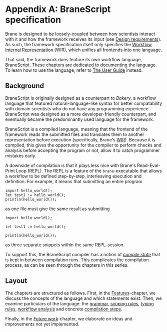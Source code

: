 # Appendix A: BraneScript specification
Brane is designed to be loosely-coupled between how scientists interact with it and how the framework receives its input (see [Design requirements](../../../requirements/introduction.md)). As such, the framework specification itself only specifies the [Workflow Internal Representation](../../../spec/wir/introduction.md) (WIR), which unifies all frontends into one language.

That said, the framework does feature its own workflow language, BraneScript. These chapters are dedicated to documenting the language. To learn how to use the language, refer to [The User Guide](https://wiki.enablingpersonalizedinterventions.nl/user-guide/branescript/introduction.html) instead.


## Background
BraneScript is originally designed as a counterpart to _Bakery_, a workflow language that featured natural-language-like syntax for better compatability with domain scientists who do not have any programming experience. BraneScript was designed as a more developer-friendly counterpart, and eventually became the predominantly used language for the framework.

BraneScript is a compiled language, meaning that the frontend of the framework reads the submitted files and translates them to another representation before execution (specifically, Brane's [WIR](../../../spec/wir/introduction.md)). Because it is compiled, this gives the opportunity for the compiler to perform checks and analysis before accepting the program or not, allow it to catch programmer mistakes early.

A downside of compilation is that it plays less nice with Brane's Read-Eval-Print Loop (REPL). The REPL is a feature of the `brane`-executable that allows a workflow to be defined step-by-step, interleaving execution and definition. For example, it means that submitting an entire program
```bscript
import hello_world();
let test1 := hello_world();
println(hello_world());
```
as one file must give the same result as submitting
```bscript
import hello_world();
```
```bscript
let test1 := hello_world();
```
```bscript
println(hello_world());
```
as three separate snippets within the same REPL-session.

To support this, the BraneScript compiler has a notion of _[compile state](https://wiki.enablingpersonalizedinterventions.nl/docs/brane_ast/state/struct.CompileState.html)_ that is kept in between compilation runs. This complicates the compilation process, as can be seen through the chapters in this series.


## Layout
The chapters are structured as follows. First, in the [Features](./features.md)-chapter, we discuss the concepts of the language and which statements exist. Then, we examine particulars of the language: the [grammar](./syntax.md), [scoping rules](./scoping.md), [typing rules](./typing.md), [workflow analysis](./workflow.md) and concrete [compilation steps](./compilation.md).

Finally, in the [Future work](./future.md)-chapter, we elaborate on ideas and improvements not yet implemented.
